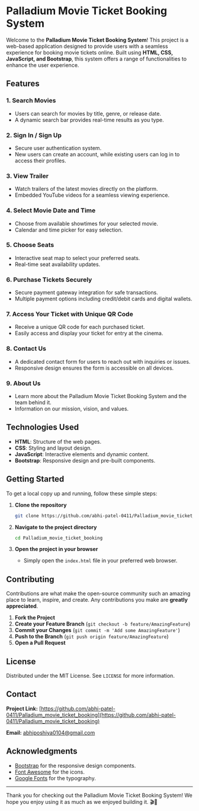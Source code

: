 # Palladium Movie Ticket Booking System

Welcome to the **Palladium Movie Ticket Booking System**! This project is a web-based application designed to provide users with a seamless experience for booking movie tickets online. Built using **HTML, CSS, JavaScript, and Bootstrap**, this system offers a range of functionalities to enhance the user experience.

## Features

### 1. **Search Movies**
   - Users can search for movies by title, genre, or release date.
   - A dynamic search bar provides real-time results as you type.

### 2. **Sign In / Sign Up**
   - Secure user authentication system.
   - New users can create an account, while existing users can log in to access their profiles.

### 3. **View Trailer**
   - Watch trailers of the latest movies directly on the platform.
   - Embedded YouTube videos for a seamless viewing experience.

### 4. **Select Movie Date and Time**
   - Choose from available showtimes for your selected movie.
   - Calendar and time picker for easy selection.

### 5. **Choose Seats**
   - Interactive seat map to select your preferred seats.
   - Real-time seat availability updates.

### 6. **Purchase Tickets Securely**
   - Secure payment gateway integration for safe transactions.
   - Multiple payment options including credit/debit cards and digital wallets.

### 7. **Access Your Ticket with Unique QR Code**
   - Receive a unique QR code for each purchased ticket.
   - Easily access and display your ticket for entry at the cinema.

### 8. **Contact Us**
   - A dedicated contact form for users to reach out with inquiries or issues.
   - Responsive design ensures the form is accessible on all devices.

### 9. **About Us**
   - Learn more about the Palladium Movie Ticket Booking System and the team behind it.
   - Information on our mission, vision, and values.

## Technologies Used

- **HTML**: Structure of the web pages.
- **CSS**: Styling and layout design.
- **JavaScript**: Interactive elements and dynamic content.
- **Bootstrap**: Responsive design and pre-built components.

## Getting Started

To get a local copy up and running, follow these simple steps:

1. **Clone the repository**
   ```bash
   git clone https://github.com/abhi-patel-0411/Palladium_movie_ticket_booking.git
   ```

2. **Navigate to the project directory**
   ```bash
   cd Palladium_movie_ticket_booking
   ```

3. **Open the project in your browser**
   - Simply open the `index.html` file in your preferred web browser.

## Contributing

Contributions are what make the open-source community such an amazing place to learn, inspire, and create. Any contributions you make are **greatly appreciated**.

1. **Fork the Project**
2. **Create your Feature Branch** (`git checkout -b feature/AmazingFeature`)
3. **Commit your Changes** (`git commit -m 'Add some AmazingFeature'`)
4. **Push to the Branch** (`git push origin feature/AmazingFeature`)
5. **Open a Pull Request**

## License

Distributed under the MIT License. See `LICENSE` for more information.

## Contact

**Project Link:** [https://github.com/abhi-patel-0411/Palladium_movie_ticket_booking](https://github.com/abhi-patel-0411/Palladium_movie_ticket_booking)



**Email:** abhiposhiya0104@gmail.com

## Acknowledgments

- [Bootstrap](https://getbootstrap.com/) for the responsive design components.
- [Font Awesome](https://fontawesome.com/) for the icons.
- [Google Fonts](https://fonts.google.com/) for the typography.

---

Thank you for checking out the Palladium Movie Ticket Booking System! We hope you enjoy using it as much as we enjoyed building it. 🎬🍿
